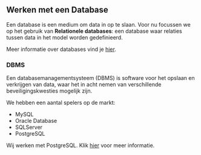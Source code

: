 ## Werken met een Database

Een database is een medium om data in op te slaan. Voor nu focussen we op het gebruik van <b>Relationele databases</b>: een database waar relaties tussen data in het model worden gedefinieerd.

Meer informatie over databases vind je [hier](database.md). 

### DBMS

Een databasemanagementsysteem (DBMS) is software voor het opslaan en verkrijgen van data, waar het in acht nemen van verschillende beveiligingskwesties mogelijk zijn.

We hebben een aantal spelers op de markt:
- MySQL
- Oracle Database
- SQLServer
- PostgreSQL

Wij werken met PostgreSQL. Klik [hier](postgresql.md) voor meer informatie.

